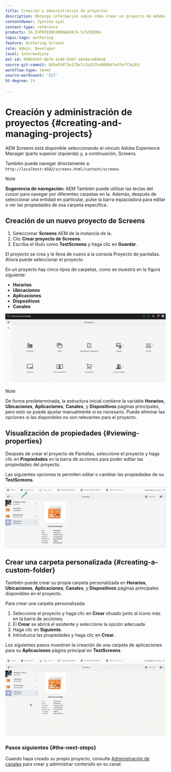 ```yaml
---
title: Creación y administración de proyectos
description: Obtenga información sobre cómo crear un proyecto de Adobe Experience Manager Screens.
contentOwner: Jyotika syal
content-type: reference
products: SG_EXPERIENCEMANAGER/6.5/SCREENS
topic-tags: authoring
feature: Authoring Screens
role: Admin, Developer
level: Intermediate
exl-id: d98b449f-6b7d-4c08-b507-a64dece84ba8
source-git-commit: b65e59473e175e7c1b31fba900bb7e47eff3a263
workflow-type: tm+mt
source-wordcount: '317'
ht-degree: 1%

---
```


# Creación y administración de proyectos {#creating-and-managing-projects}

AEM Screens está disponible seleccionando el vínculo Adobe Experience Manager (parte superior izquierda) y, a continuación, Screens.

También puede navegar directamente a: `http://localhost:4502/screens.html/content/screens`

>[!NOTE]
>**Sugerencia de navegación:**
>AEM También puede utilizar las teclas del cursor para navegar por diferentes carpetas en la. Además, después de seleccionar una entidad en particular, pulse la barra espaciadora para editar o ver las propiedades de esa carpeta específica.

## Creación de un nuevo proyecto de Screens

1. Seleccionar **Screens** AEM de la instancia de la.
1. Clic **Crear proyecto de Screens**.
1. Escriba el título como **TestScreens** y haga clic en **Guardar**.

El proyecto se crea y le lleva de nuevo a la consola Proyecto de pantallas. Ahora puede seleccionar el proyecto.

En un proyecto hay cinco tipos de carpetas, como se muestra en la figura siguiente:

* **Horarios**
* **Ubicaciones**
* **Aplicaciones**
* **Dispositivos**
* **Canales**

![player1](assets/create-project.gif)

>[!NOTE]
>
>De forma predeterminada, la estructura inicial contiene la variable **Horarios**, **Ubicaciones**, **Aplicaciones**, **Canales**, y **Dispositivos** páginas principales, pero esto se puede ajustar manualmente si es necesario. Puede eliminar las opciones si las disponibles no son relevantes para el proyecto.


## Visualización de propiedades {#viewing-properties}

Después de crear el proyecto de Pantallas, seleccione el proyecto y haga clic en **Propiedades** en la barra de acciones para poder editar las propiedades del proyecto.

Las siguientes opciones le permiten editar o cambiar las propiedades de su **TestScreens**.

![imagen](assets/create-project2.png)

## Crear una carpeta personalizada {#creating-a-custom-folder}

También puede crear su propia carpeta personalizada en **Horarios**, **Ubicaciones**, **Aplicaciones**, **Canales**, y **Dispositivos** páginas principales disponibles en el proyecto.

Para crear una carpeta personalizada:

1. Seleccione el proyecto y haga clic en **Crear** situado junto al icono más en la barra de acciones.
1. El **Crear** se abrirá el asistente y seleccione la opción adecuada.
1. Haga clic en **Siguiente**.
1. Introduzca las propiedades y haga clic en **Crear**.

Los siguientes pasos muestran la creación de una carpeta de aplicaciones para su **Aplicaciones** página principal en **TestScreens**.

![player2-1](assets/create-project3.gif)

### Pasos siguientes {#the-next-steps}

Cuando haya creado su propio proyecto, consulte [Administración de canales](managing-channels.md) para crear y administrar contenido en su canal.
